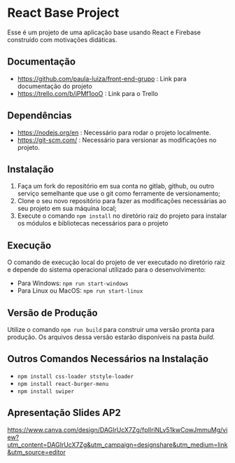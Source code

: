 # React Base Project

Esse é um projeto de uma aplicação base usando React e Firebase construído com motivações didáticas.

## Documentação
- https://github.com/paula-luiza/front-end-grupo : Link para documentação do projeto
- https://trello.com/b/jPMf1ooO : Link para o Trello


## Dependências

- https://nodejs.org/en : Necessário para rodar o projeto localmente.
- https://git-scm.com/ : Necessário para versionar as modificações no projeto.


## Instalação

1. Faça um fork do repositório em sua conta no gitlab, github, ou outro serviço semelhante que use o git como ferramente de versionamento; 
2. Clone o seu novo repositório para fazer as modificações necessárias ao seu projeto em sua máquina local;
3. Execute o comando `npm install` no diretório raiz do projeto para instalar os módulos e bibliotecas necessários para o projeto

## Execução

O comando de execução local do projeto de ver executado no diretório raiz e depende do sistema operacional utilizado para o desenvolvimento:

- Para Windows: `npm run start-windows`
- Para Linux ou MacOS: `npm run start-linux`

## Versão de Produção

Utilize o comando `npm run build` para construir uma versão pronta para produção. Os arquivos dessa versão estarão disponíveis na pasta *build*.

## Outros Comandos Necessários na Instalação

- `npm install css-loader ststyle-loader`
- `npm install react-burger-menu`
- `npm install swiper`

## Apresentação Slides AP2

https://www.canva.com/design/DAGIrUcX7Zg/fpIlriNLv51kwCowJmmuMg/view?utm_content=DAGIrUcX7Zg&utm_campaign=designshare&utm_medium=link&utm_source=editor
